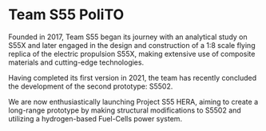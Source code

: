 # Team S55 PoliTO

Founded in 2017, Team S55 began its journey with an analytical study on S55X and later engaged in the design and construction of a 1:8 scale flying replica of the electric propulsion S55X, making extensive use of composite materials and cutting-edge technologies.

Having completed its first version in 2021, the team has recently concluded the development of the second prototype: S5502.

We are now enthusiastically launching Project S55 HERA, aiming to create a long-range prototype by making structural modifications to S5502 and utilizing a hydrogen-based Fuel-Cells power system.
